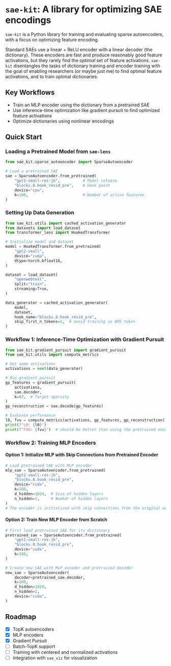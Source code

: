 # `sae-kit`: A library for optimizing SAE encodings

`sae-kit` is a Python library for training and evaluating sparse autoencoders, with a focus on optimizing feature encoding.

Standard SAEs use a linear + ReLU encoder with a linear decoder (the dictionary). These encoders are fast and produce reasonably good feature activations, but they rarely find the _optimal_ set of feature activations. `sae-kit` disentangles the tasks of dictionary training and encoder training with the goal of enabling researchers (or maybe just me) to find optimal feature activations, and to train optimal dictionaries.

## Key Workflows

- Train an MLP encoder using the dictionary from a pretrained SAE
- Use inference-time optimization like gradient pursuit to find optimized feature activations
- Optimize dictionaries using nonlinear encodings

## Quick Start

### Loading a Pretrained Model from `sae-lens`

```python
from sae_kit.sparse_autoencoder import SparseAutoencoder

# Load a pretrained SAE
sae = SparseAutoencoder.from_pretrained(
    "gpt2-small-res-jb",          # Model release
    "blocks.8.hook_resid_pre",    # Hook point
    device="cpu",
    k=100,                        # Number of active features
)
```

### Setting Up Data Generation

```python
from sae_kit.utils import cached_activation_generator
from datasets import load_dataset
from transformer_lens import HookedTransformer

# Initialize model and dataset
model = HookedTransformer.from_pretrained(
    "gpt2-small",
    device="cuda",
    dtype=torch.bfloat16,
)

dataset = load_dataset(
    "openwebtext",
    split="train",
    streaming=True,
)

data_generator = cached_activation_generator(
    model,
    dataset,
    hook_name="blocks.8.hook_resid_pre",
    skip_first_n_tokens=1,  # avoid training on BOS token
)
```

### Workflow 1: Inference-Time Optimization with Gradient Pursuit

```python
from sae_kit.gradient_pursuit import gradient_pursuit
from sae_kit.utils import compute_metrics

# Get some activations
activations = next(data_generator)

# Run gradient pursuit
gp_features = gradient_pursuit(
    activations,
    sae.decoder,
    k=67,  # Target sparsity
)
gp_reconstruction = sae.decode(gp_features)

# Evaluate performance
l0, fvu = compute_metrics(activations, gp_features, gp_reconstruction)
print(f"L0: {l0}")
print(f"FVU: {fvu}")  # should be better than using the pretrained encoder :)
```

### Workflow 2: Training MLP Encoders

#### Option 1: Initialize MLP with Skip Connections from Pretrained Encoder

```python
# Load pretrained SAE with MLP encoder
mlp_sae = SparseAutoencoder.from_pretrained(
    "gpt2-small-res-jb",
    "blocks.8.hook_resid_pre",
    device="cuda",
    k=100,
    d_hidden=1024,  # Size of hidden layers
    n_hidden=1,     # Number of hidden layers
)
# The encoder is initialized with skip connections from the original weights
```

#### Option 2: Train New MLP Encoder from Scratch

```python
# First load pretrained SAE for its dictionary
pretrained_sae = SparseAutoencoder.from_pretrained(
    "gpt2-small-res-jb",
    "blocks.8.hook_resid_pre",
    device="cuda",
    k=100,
)

# Create new SAE with MLP encoder and pretrained decoder
new_sae = SparseAutoencoder(
    decoder=pretrained_sae.decoder,
    k=100,
    d_hidden=1024,
    n_hidden=2,
    device="cuda",
)
```

## Roadmap

- [x] TopK autoencoders
- [x] MLP encoders
- [x] Gradient Pursuit
- [ ] Batch-TopK support
- [ ] Training with centered and normalized activations
- [ ] Integration with `sae_viz` for visualization